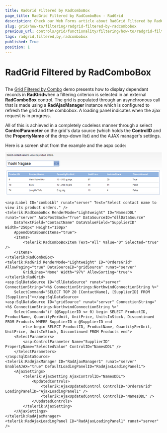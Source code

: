 ```yaml
---
title: RadGrid Filtered by RadComboBox
page_title: RadGrid Filtered by RadComboBox - RadGrid
description: Check our Web Forms article about RadGrid Filtered by RadComboBox.
slug: grid/how-to/filtering/radgrid-filtered-by-radcombobox
previous_url: controls/grid/functionality/filtering/how-to/radgrid-filtered-by-radcombobox
tags: radgrid,filtered,by,radcombobox
published: True
position: 1
---
```


# RadGrid Filtered by RadComboBox



##

The [Grid Filtered by Combo]( https://demos.telerik.com/aspnet-ajax/Controls/Examples/Integration/GridComboAjax/DefaultCS.aspx ) demo presents how to display dependant records in **RadGrid**when a filtering criterion is selected in an external **RadComboBox** control. The grid is populated through an asynchronous call that is made using a **RadAjaxManager** instance which is configured to refresh the grid and the combobox. A loading panel indicates when the ajax request is in progress.

All of this is achieved in a completely codeless manner through a select **ControlParameter** on the grid's data source (which holds the **ControlID** and the **PropertyName** of the drop-down list) and the AJAX manager's settings.

Here is a screen shot from the example and the aspx code:

![Grid filtered by combo](images/grdGridFilteredByCombo.PNG)

````ASP.NET
<asp:Label ID="comboLbl" runat="server" Text="Select contact name to view its product orders." />
<telerik:RadComboBox RenderMode="Lightweight" ID="NamesDDL" runat="server" AutoPostBack="True" DataSourceID="dllDataSource"
    DataTextField="ContactName" DataValueField="SupplierID" Width="250px" Height="150px"
    AppendDataBoundItems="true">
    <Items>
        <telerik:RadComboBoxItem Text="All" Value="0" Selected="true" />
    </Items>
</telerik:RadComboBox>
<telerik:RadGrid RenderMode="Lightweight" ID="OrdersGrid" AllowPaging="true" DataSourceID="gridSource" runat="server"
        GridLines="None" Width="97%" AllowSorting="true">
</telerik:RadGrid>
<asp:SqlDataSource ID="dllDataSource" runat="server" ConnectionString="<%$ ConnectionStrings:NorthwindConnectionString %>"
    SelectCommand="SELECT TOP 20 [ContactName], [SupplierID] FROM [Suppliers]"></asp:SqlDataSource>
<asp:SqlDataSource ID="gridSource" runat="server" ConnectionString="<%$ ConnectionStrings:NorthwindConnectionString %>"
    SelectCommand="if (@SupplierID <> 0) begin SELECT ProductID, ProductName, QuantityPerUnit, UnitPrice, UnitsInStock, Discontinued FROM Products WHERE SupplierID = @SupplierID end
        else begin SELECT ProductID, ProductName, QuantityPerUnit, UnitPrice, UnitsInStock, Discontinued FROM Products end">
    <SelectParameters>
        <asp:ControlParameter Name="SupplierID" PropertyName="SelectedValue" ControlID="NamesDDL" />
    </SelectParameters>
</asp:SqlDataSource>
<telerik:RadAjaxManager ID="RadAjaxManager1" runat="server" EnableAJAX="true" DefaultLoadingPanelID="RadAjaxLoadingPanel1">
    <AjaxSettings>
        <telerik:AjaxSetting AjaxControlID="NamesDDL">
            <UpdatedControls>
                <telerik:AjaxUpdatedControl ControlID="OrdersGrid" LoadingPanelID="AjaxLoadingPanel1" />
                <telerik:AjaxUpdatedControl ControlID="NamesDDL" />
            </UpdatedControls>
        </telerik:AjaxSetting>
    </AjaxSettings>
</telerik:RadAjaxManager>
<telerik:RadAjaxLoadingPanel ID="RadAjaxLoadingPanel1" runat="server" />
````


